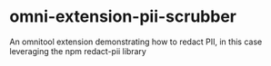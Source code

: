 # omni-extension-pii-scrubber

An omnitool extension demonstrating how to redact PII, in this case leveraging the npm redact-pii library
